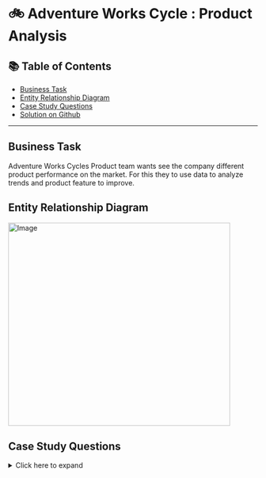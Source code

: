 # :bike: Adventure Works Cycle : Product Analysis


## 📚 Table of Contents
- [Business Task](#business-task)
- [Entity Relationship Diagram](#entity-relationship-diagram)
- [Case Study Questions](#case-study-questions)
- [Solution on Github](https://github.com/coumbacoulibaly/AdventureWorksCycles/blob/master/Product%20Analysis/Solution.md)


***

## Business Task
Adventure Works Cycles Product team wants see the company different product performance on the market. For this they to use data to analyze trends and product feature to improve. 

## Entity Relationship Diagram
<img src="https://user-images.githubusercontent.com/119062221/212026442-a0f1a523-e532-4698-8483-239a20069241.jpg" alt="Image" width="448" height="410" >

## Case Study Questions


<details>
<summary>
Click here to expand  
</summary>

1. How many product do we manufacture?
2. How many product do we have by category? by sub-category?
3. How many product do we have by productline? by style? by class?
4. What are the product that aren't sell by the company anymore?
5. How many product model do we have?
6. What is the average cost of product? by category? by sub-category? by productline? by style? by class?
7. What is the average listing price of product? by category? by sub-category? by productline? by style? by class?
8. How many product did we sell through our channels (physical stores, marketing, online stores, refferals)?
9. How many purchase do we have by product during the year?
10. Which product is the most purchase by customers during the past years?
11. Which products are the most purchase by category? by sub-category?
12. What is the total revenue by each product this year?
13. Which product makes the highest revenue this year by category? by sub-category?
</details>

